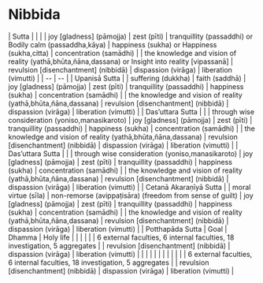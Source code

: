 # Nibbida

| Sutta |  | |  | joy [gladness] (pāmojja) | zest (pīti) | tranquillity (passaddhi) or Bodily calm (passaddha,kāya) | happiness (sukha) or Happiness (sukha,citta) | concentration (samādhi) | | the knowledge and vision of reality (yathā,bhūta,ñāna,dassana) or Insight into reality [vipassanā] | revulsion [disenchantment] (nibbidā) | dispassion (virāga) | liberation (vimutti) |
| -- | -- |
| Upanisā Sutta | | suffering (dukkha) | faith (saddhā) | joy [gladness] (pāmojja) | zest (pīti) | tranquillity (passaddhi) | happiness (sukha) | concentration (samādhi) | | the knowledge and vision of reality (yathā,bhūta,ñāna,dassana) | revulsion [disenchantment] (nibbidā) | dispassion (virāga) | liberation (vimutti) |
|  Das’uttara Sutta | | | through wise consideration (yoniso,manasikaroto) | joy [gladness] (pāmojja) | zest (pīti) | tranquillity (passaddhi) | happiness (sukha) | concentration (samādhi) | | the knowledge and vision of reality (yathā,bhūta,ñāna,dassana) | revulsion [disenchantment] (nibbidā) | dispassion (virāga) | liberation (vimutti) |
| Das’uttara Sutta | | | through wise consideration (yoniso,manasikaroto) | joy [gladness] (pāmojja) | zest (pīti) | tranquillity (passaddhi) | happiness (sukha) | concentration (samādhi) | | the knowledge and vision of reality (yathā,bhūta,ñāna,dassana) | revulsion [disenchantment] (nibbidā) | dispassion (virāga) | liberation (vimutti) |
| Cetanā Akaraṇīyā Sutta | | moral virtue (sīla) | non-remorse (avippaṭisāra) (freedom from sense of guilt) | joy [gladness] (pāmojja) | zest (pīti) | tranquillity (passaddhi) | happiness (sukha) | concentration (samādhi) | | the knowledge and vision of reality (yathā,bhūta,ñāna,dassana) | revulsion [disenchantment] (nibbidā) | dispassion (virāga) | liberation (vimutti) |
| Potthapāda Sutta | Goal | Dhamma | Holy life | | | | | | 6 external faculties, 6 internal faculties, 18 investigation, 5 aggregates | | revulsion [disenchantment] (nibbidā) | dispassion (virāga) | liberation (vimutti) | |
| | | | | | | | | | 6 external faculties, 6 internal faculties, 18 investigation, 5 aggregates | | revulsion [disenchantment] (nibbidā) | dispassion (virāga) | liberation (vimutti) |
